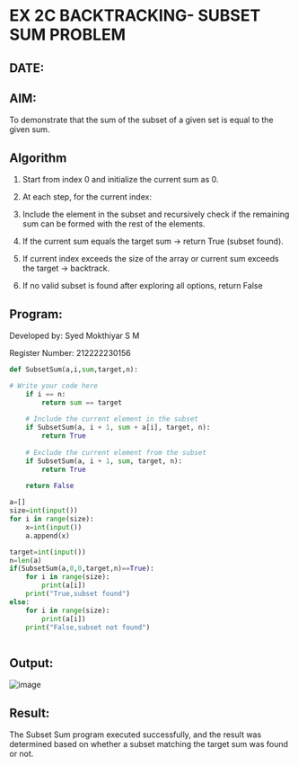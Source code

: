 # EX 2C BACKTRACKING- SUBSET SUM PROBLEM
## DATE:
## AIM:
To demonstrate that the sum of the subset of a given set is equal to the given sum.


## Algorithm
1. Start from index 0 and initialize the current sum as 0.

2. At each step, for the current index:

3. Include the element in the subset and recursively check if the remaining sum can be formed with the rest of the elements.

4. If the current sum equals the target sum → return True (subset found).

5. If current index exceeds the size of the array or current sum exceeds the target → backtrack.

6. If no valid subset is found after exploring all options, return False  

## Program:

Developed by: Syed Mokthiyar S M

Register Number:  212222230156

```python
def SubsetSum(a,i,sum,target,n):

# Write your code here
    if i == n:
        return sum == target
    
    # Include the current element in the subset
    if SubsetSum(a, i + 1, sum + a[i], target, n):
        return True
    
    # Exclude the current element from the subset
    if SubsetSum(a, i + 1, sum, target, n):
        return True
    
    return False

a=[]
size=int(input())
for i in range(size):
    x=int(input())
    a.append(x)

target=int(input())
n=len(a)
if(SubsetSum(a,0,0,target,n)==True):
    for i in range(size):
        print(a[i])
    print("True,subset found")
else:
    for i in range(size):
        print(a[i])
    print("False,subset not found")



```

## Output:
![image](https://github.com/user-attachments/assets/bbc14861-686a-4f68-8098-a3b129a4bb67)



## Result:
The Subset Sum program executed successfully, and the result was determined based on whether a subset matching the target sum was found or not.
